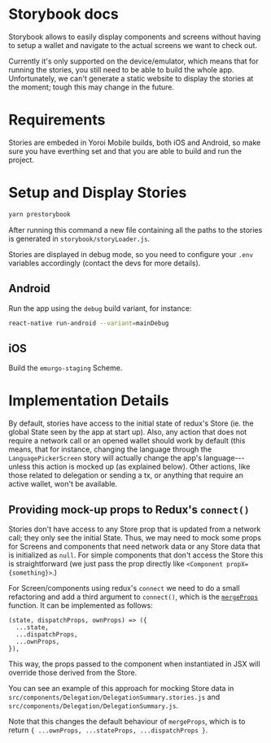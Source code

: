 Storybook docs
==============

Storybook allows to easily display components and screens without having
to setup a wallet and navigate to the actual screens we want to check out.

Currently it's only supported on the device/emulator, which means that for running the stories, you still need to be able to build the whole app. Unfortunately, we can't generate a static website to display the stories at the moment; tough this may change in the future.

# Requirements

Stories are embeded in Yoroi Mobile builds, both iOS and Android, so make sure you have everthing set and that you are able to build and run the project.

# Setup and Display Stories

```sh
yarn prestorybook
```

After running this command a new file containing all the paths to the stories is generated in `storybook/storyLoader.js`.

Stories are displayed in debug mode, so you need to configure your `.env` variables accordingly (contact the devs for more details).

## Android
Run the app using the `debug` build variant, for instance:

```sh
react-native run-android --variant=mainDebug
```

## iOS
Build the `emurgo-staging` Scheme.

# Implementation Details
By default, stories have access to the initial state of redux's Store (ie. the global State seen by the app at start up). Also, any action that does not require a network call or an opened wallet should work by default (this means, that for instance, changing the language through the `LanguagePickerScreen` story will actually change the app's language---unless this action is mocked up (as explained below).
Other actions, like those related to delegation or sending a tx, or anything that require an active wallet, won't be available.

## Providing mock-up props to Redux's `connect()`
Stories don't have access to any Store prop that is updated from a network call; they only see the initial State. Thus, we may need to mock some props for Screens and components that need network data or any Store data that is initialized as `null`. For simple components that don't access the Store this is straightforward (we just pass the prop directly like `<Component propX={something}>`.)

For Screen/components using redux's `connect` we need to do a small refactoring and add a third argument to `connect()`, which is the [`mergeProps`](https://react-redux.js.org/api/connect#mergeprops-stateprops-dispatchprops-ownprops-object) function. It can be implemented as follows:

```
(state, dispatchProps, ownProps) => ({
  ...state,
  ...dispatchProps,
  ...ownProps,
}),
```

This way, the props passed to the component when instantiated in JSX will override those derived from the Store.

You can see an example of this approach for mocking Store data in `src/components/Delegation/DelegationSummary.stories.js`  and `src/components/Delegation/DelegationSummary.js`.

Note that this changes the default behaviour of `mergeProps`, which is to return `{ ...ownProps, ...stateProps, ...dispatchProps }`.
